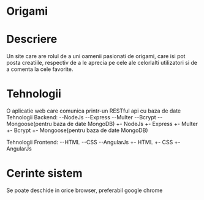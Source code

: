 # Origami
 # Descriere
 Un site care are rolul de a uni oamenii pasionati de origami, care isi pot posta creatiile, respectiv de a le aprecia pe cele ale celorlalti utilizatori si de a comenta la cele favorite.
 # Tehnologii
 O aplicatie web care comunica printr-un RESTful api cu baza de date
 Tehnologii Backend:
--NodeJs
--Express
--Multer
--Bcrypt
--Mongoose(pentru baza de date MongoDB)
+- NodeJs
+- Express
+- Multer
+- Bcrypt
+- Mongoose(pentru baza de date MongoDB)
 
 Tehnologii Frontend:
--HTML
--CSS
--AngularJs
+- HTML
+- CSS
+- AngularJs
 
 # Cerinte sistem
 Se poate deschide in orice browser, preferabil google chrome
